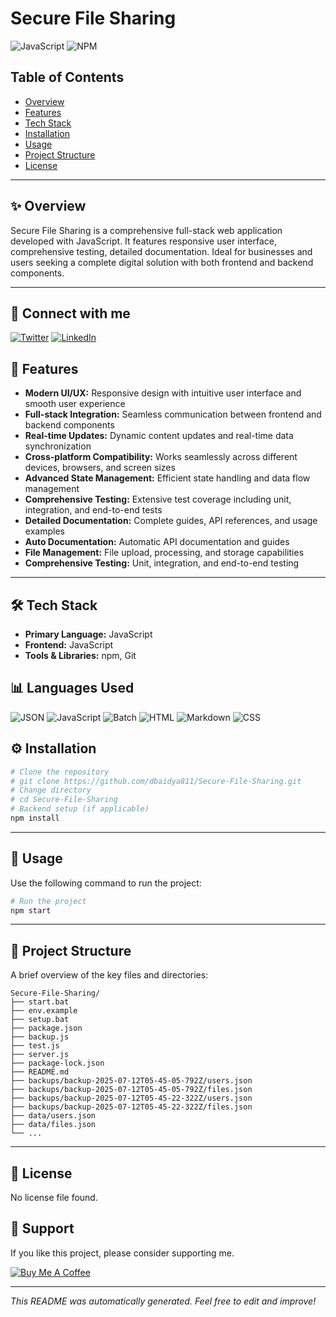 # Secure File Sharing

![JavaScript](https://img.shields.io/badge/JavaScript-323330?style=for-the-badge&logo=javascript&logoColor=F7DF1E) ![NPM](https://img.shields.io/badge/npm-CB3837?style=for-the-badge&logo=npm&logoColor=white)


## Table of Contents
- [Overview](#-overview)
- [Features](#-features)
- [Tech Stack](#-tech-stack)
- [Installation](#-installation)
- [Usage](#-usage)
- [Project Structure](#-project-structure)
- [License](#-license)


---

## ✨ Overview

Secure File Sharing is a comprehensive full-stack web application developed with JavaScript. It features responsive user interface, comprehensive testing, detailed documentation. Ideal for businesses and users seeking a complete digital solution with both frontend and backend components.

---


## 🔗 Connect with me

[![Twitter](https://img.shields.io/badge/Twitter-%231DA1F2?style=for-the-badge&logo=Twitter&logoColor=white)](https://twitter.com/dbaidya811) [![LinkedIn](https://img.shields.io/badge/LinkedIn-%230077B5?style=for-the-badge&logo=linkedin&logoColor=white)](https://www.linkedin.com/in/dbaidya811)


## 🚀 Features

- **Modern UI/UX:** Responsive design with intuitive user interface and smooth user experience
- **Full-stack Integration:** Seamless communication between frontend and backend components
- **Real-time Updates:** Dynamic content updates and real-time data synchronization
- **Cross-platform Compatibility:** Works seamlessly across different devices, browsers, and screen sizes
- **Advanced State Management:** Efficient state handling and data flow management
- **Comprehensive Testing:** Extensive test coverage including unit, integration, and end-to-end tests
- **Detailed Documentation:** Complete guides, API references, and usage examples
- **Auto Documentation:** Automatic API documentation and guides
- **File Management:** File upload, processing, and storage capabilities
- **Comprehensive Testing:** Unit, integration, and end-to-end testing

---

## 🛠️ Tech Stack

- **Primary Language:** JavaScript
- **Frontend:** JavaScript
- **Tools & Libraries:** npm, Git

## 📊 Languages Used

![JSON](https://img.shields.io/badge/JSON-42.1%25-blue?style=for-the-badge) ![JavaScript](https://img.shields.io/badge/JavaScript-26.3%25-blue?style=for-the-badge) ![Batch](https://img.shields.io/badge/Batch-10.5%25-blue?style=for-the-badge) ![HTML](https://img.shields.io/badge/HTML-10.5%25-blue?style=for-the-badge) ![Markdown](https://img.shields.io/badge/Markdown-5.3%25-blue?style=for-the-badge) ![CSS](https://img.shields.io/badge/CSS-5.3%25-blue?style=for-the-badge) 


## ⚙️ Installation

```bash
# Clone the repository
# git clone https://github.com/dbaidya811/Secure-File-Sharing.git
# Change directory
# cd Secure-File-Sharing
# Backend setup (if applicable)
npm install
```

---

## 🏃 Usage

Use the following command to run the project:

```bash
# Run the project
npm start
```

---

## 📂 Project Structure

A brief overview of the key files and directories:
```
Secure-File-Sharing/
├── start.bat
├── env.example
├── setup.bat
├── package.json
├── backup.js
├── test.js
├── server.js
├── package-lock.json
├── README.md
├── backups/backup-2025-07-12T05-45-05-792Z/users.json
├── backups/backup-2025-07-12T05-45-05-792Z/files.json
├── backups/backup-2025-07-12T05-45-22-322Z/users.json
├── backups/backup-2025-07-12T05-45-22-322Z/files.json
├── data/users.json
├── data/files.json
└── ...
```

---

## 📄 License

No license file found.


## 🙏 Support

If you like this project, please consider supporting me.

[![Buy Me A Coffee](https://img.shields.io/badge/Buy_Me_A_Coffee-%23FFDD00?style=for-the-badge&logo=buy-me-a-coffee&logoColor=black)](https://www.buymeacoffee.com/dbaidya811e)

---

*This README was automatically generated. Feel free to edit and improve!*
